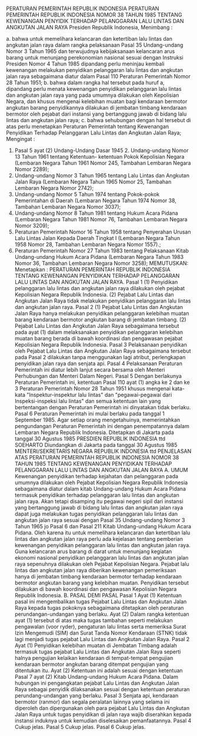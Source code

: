  PERATURAN PEMERINTAH REPUBLIK INDONESIA PERATURAN PEMERINTAH REPUBLIK INDONESIA NOMOR 38 TAHUN 1985 TENTANG KEWENANGAN PENYIDIK TERHADAP PELANGGARAN LALU LINTAS DAN ANGKUTAN JALAN RAYA Presiden Republik Indonesia,
Menimbang :

a. bahwa untuk memelihara kelancaran dan ketertiban lalu lintas dan angkutan jalan raya dalam rangka pelaksanaan Pasal 35 Undang-undang Nomor 3 Tahun 1965 dan terwujudnya kebijaksanaan kelancaran arus barang untuk menunjang perekonomian nasional sesuai dengan Instruksi Presiden Nomor 4 Tahun 1985 dipandang perlu meninjau kembali kewenangan melakukan penyidikan pelanggaran lalu lintas dan angkutan jalan raya sebagaimana diatur dalam Pasal 110 Peraturan Pemerintah Nomor 28 Tahun 1951;
b. bahwa dalam rangka hal tersebut pada huruf a, dipandang perlu menata kewenangan penyidikan pelanggaran lalu lintas dan angkutan jalan raya yang pada umumnya dilakukan oleh Kepolisian Negara, dan khusus mengenai kelebihan muatan bagi kendaraan bermotor angkutan barang penyidikannya dilakukan di jembatan timbang kendaraan bermotor oleh pejabat dari instansi yang bertanggung jawab di bidang lalu lintas dan angkutan jalan raya;
c. bahwa sehubungan dengan hal tersebut di atas perlu menetapkan Peraturan Pemerintah tentang Kewenangan Penyidikan Terhadap Pelanggaran Lalu Lintas dan Angkutan Jalan Raya;
Mengingat :

1. Pasal 5 ayat (2) Undang-Undang Dasar 1945 2. Undang-undang Nomor 13 Tahun 1961 tentang Ketentuan- ketentuan Pokok Kepolisian Negara (Lembaran Negara Tahun 1961 Nomor 245, Tambahan Lembaran Negara Nomor 2289);
3. Undang-undang Nomor 3 Tahun 1965 tentang Lalu Lintas dan Angkutan Jalan Raya (Lembaran Negara Tahun 1965 Nomor 25, Tambahan Lembaran Negara Nomor 2742);
4. Undang-undang Nomor 5 Tahun 1974 tentang Pokok-pokok Pemerintahan di Daerah (Lembaran Negara Tahun 1974 Nomor 38, Tambahan Lembaran Negara Nomor 3037);
5. Undang-undang Nomor 8 Tahun 1981 tentang Hukum Acara Pidana (Lembaran Negara Tahun 1981 Nomor 76, Tambahan Lembaran Negara Nomor 3209);
6. Peraturan Pemerintah Nomor 16 Tahun 1958 tentang Penyerahan Urusan Lalu Lintas Jalan Kepada Daerah Tingkat I (Lembaran Negara Tahun 1958 Nomor 28, Tambahan Lembaran Negara Nomor 1557).;
7. Peraturan Pemerintah Nomor 27 Tahun 1983 tentang Pelaksanaan Kitab Undang-undang Hukum Acara Pidana (Lembaran Negara Tahun 1983 Nomor 36, Tambahan Lembaran Negara Nomor 3258);
MEMUTUSKAN:
 Menetapkan : PERATURAN PEMERINTAH REPUBLIK INDONESIA TENTANG KEWENANGAN PENYIDIKAN TERHADAP PELANGGARAN LALU LINTAS DAN ANGKUTAN JALAN RAYA.
Pasal 1
(1) Penyidikan pelanggaran lalu lintas dan angkutan jalan raya dilakukan oleh pejabat Kepolisian Negara Republik Indonesia.
(2) Pejabat Lalu Lintas dan Angkutan Jalan Raya tidak melakukan penyidikan pelanggaran lalu lintas dan angkutan jalan raya.
Pasal 2
(1) Pejabat Lalu Lintas dan Angkutan Jalan Raya hanya melakukan penyidikan pelanggaran kelebihan muatan barang kendaraan bermotor angkutan barang di jembatan timbang.
(2) Pejabat Lalu Lintas dan Angkutan Jalan Raya sebagaimana tersebut pada ayat (1) dalam melaksanakan penyidikan pelanggaran kelebihan muatan barang berada di bawah koordinasi dan pengawasan pejabat Kepolisian Negara Republik Indonesia.
Pasal 3
Pelaksanaan penyidikan oleh Pejabat Lalu Lintas dan Angkutan Jalan Raya sebagaimana tersebut pada Pasal 2 dilakukan tanpa menggunakan lagi atribut, perlengkapan penyidikan jalan raya dan senjata api.
Pasal 4
Pelaksanaan Peraturan Pemerintah ini diatur lebih lanjut secara bersama oleh Menteri Perhubungan dan Menteri Dalam Negeri.
Pasal 5
Dengan berlakunya Peraturan Pemerintah ini, ketentuan Pasal 110 ayat (1) angka ke 2 dan ke 3 Peraturan Pemerintah Nomor 28 Tahun 1951 khusus mengenai kata-kata "Inspektur-inspektur lalu lintas" dan "pegawai-pegawai dari Inspeksi-inspeksi lalu lintas" dan semua ketentuan lain yang bertentangan dengan Peraturan Pemerintah ini dinyatakan tidak berlaku.
Pasal 6
Peraturan Pemerintah ini mulai berlaku pada tanggal 1 September 1985.
Agar setiap orang mengetahuinya, memerintahkan pengundangan Peraturan Pemerintah ini dengan penempatannya dalam Lembaran Negara Republik Indonesia. Ditetapkan di Jakarta pada tanggal 30 Agustus 1985 PRESDIEN REPUBLIK INDONESIA ttd SOEHARTO Diundangkan di Jakarta pada tanggal 30 Agustus 1985 MENTERI/SEKRETARIS NEGARA REPUBLIK INDONESIA ttd PENJELASAN ATAS PERATURAN PEMERINTAH REPUBLIK INDONESIA NOMOR 38 TAHUN 1985 TENTANG KEWENANGAN PENYIDIKAN TERHADAP PELANGGARAN LALU LINTAS DAN ANGKUTAN JALAN RAYA A. UMUM Kewenangan penyidikan terhadap kejahatan dan pelanggaran pada umumnya dilakukan oleh Pejabat Kepolisian Negara Republik Indonesia sebagaimana diatur dalam kitab Undang-undang Hukum Acara Pidana termasuk penyidikan terhadap pelanggaran lalu lintas dan angkutan jalan raya. Akan tetapi disamping itu pegawai negeri sipil dari instansi yang bertanggung jawab di bidang lalu lintas dan angkutan jalan raya dapat juga melakukan tugas penyidikan pelanggaran lalu lintas dan angkutan jalan raya sesuai dengan Pasal 35 Undang-undang Nomor 3 Tahun 1965 jo Pasal 6 dan Pasal 211 Kitab Undang-undang Hukum Acara Pidana. Oleh karena itu untuk memelihara kelancaran dan ketertiban lalu lintas dan angkutan jalan raya perlu ada kejelasan tentang pemberian kewenangan penyidikan pelanggaran lalu lintas dan angkutan jalan raya. Guna kelancaran arus barang di darat untuk menunjang kegiatan ekonomi nasional penyidikan pelanggaran lalu lintas dan angkutan jalan raya sepenuhnya dilakukan oleh Pejabat Kepolisian Negara. Pejabat lalu lintas dan angkutan jalan raya diberikan kewenangan pemeriksaan hanya di jembatan timbang kendaraan bermotor terhadap kendaraan bermotor angkutan barang yang kelebihan muatan. Penyidikan tersebut dilakukan di bawah koordinasi dan pengawasan Kepolisian Negara Republik Indonesia. B. PASAL DEMI PASAL
Pasal 1
Ayat (1) Ketentuan pasal ini mengembalikan tugas Pejabat Lalu Lintas dan Angkutan Jalan Raya kepada tugas pokoknya sebagaimana ditetapkan oleh peraturan perundangan-undangan yang berlaku. Ayat (2) Dalam rangka ketentuan ayat (1) tersebut di atas maka tugas tambahan seperti melakukan pengawalan (voor ryder), pengaturan lalu lintas serta memeriksa Surat Izin Mengemudi (SIM) dan Surat Tanda Nomor Kendaraan (STNK) tidak lagi menjadi tugas pejabat Lalu Lintas dan Angkutan Jalan Raya.
Pasal 2
Ayat (1) Penyidikan kelebihan muatan di Jembatan Timbang adalah termasuk tugas pejabat Lalu Lintas dan Angkutan Jalan Raya seperti halnya pengujian kelaikan kendaraan di tempat-tempat pengujian kendaraan bermotor angkutan barang ditempat pengujian yang ditentukan itu. Ayat (2) Ketentuan ini adalah sesuai dengan ketentuan Pasal 7 ayat (2) Kitab Undang-undang Hukum Acara Pidana. Dalam hubungan ini pengangkatan pejabat Lalu Lintas dan Angkutan Jalan Raya sebagai penyidik dilaksanakan sesuai dengan ketentuan peraturan perundang-undangan yang berlaku.
Pasal 3
Senjata api, kendaraan bermotor (ranmor) dan segala peralatan lainnya yang selama ini diperoleh dan dipergunakan oleh para pejabat Lalu Lintas dan Angkutan Jalan Raya untuk tugas penyidikan di jalan raya wajib diserahkan kepada instansi induknya untuk kemudian diselesaikan pemanfaatannya.
Pasal 4
Cukup jelas.
Pasal 5
Cukup jelas.
Pasal 6
Cukup jelas.